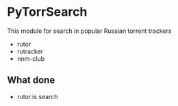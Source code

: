 # PyTorrSearch

This module for search in popular Russian torrent trackers
- rutor
- rutracker
- nnm-club

## What done

- rutor.is search
